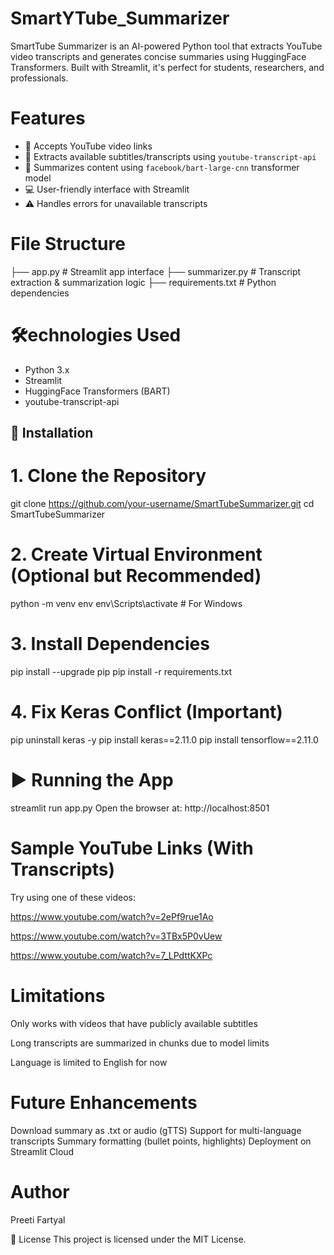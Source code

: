 # SmartYTube_Summarizer
SmartTube Summarizer is an AI-powered Python tool that extracts YouTube video transcripts and generates concise summaries using HuggingFace Transformers. Built with Streamlit, it's perfect for students, researchers, and professionals.

# Features

- 🔗 Accepts YouTube video links
- 📝 Extracts available subtitles/transcripts using `youtube-transcript-api`
- 🤖 Summarizes content using `facebook/bart-large-cnn` transformer model
- 💻 User-friendly interface with Streamlit
- ⚠️ Handles errors for unavailable transcripts

# File Structure

├── app.py # Streamlit app interface
├── summarizer.py # Transcript extraction & summarization logic
├── requirements.txt # Python dependencies

# 🛠echnologies Used

- Python 3.x
- Streamlit
- HuggingFace Transformers (BART)
- youtube-transcript-api

## 🔧 Installation

# 1. Clone the Repository
git clone https://github.com/your-username/SmartTubeSummarizer.git
cd SmartTubeSummarizer
# 2. Create Virtual Environment (Optional but Recommended)
python -m venv env
env\Scripts\activate    # For Windows
# 3. Install Dependencies
pip install --upgrade pip
pip install -r requirements.txt
# 4. Fix Keras Conflict (Important)
pip uninstall keras -y
pip install keras==2.11.0
pip install tensorflow==2.11.0
# ▶️ Running the App
streamlit run app.py
Open the browser at: http://localhost:8501

# Sample YouTube Links (With Transcripts)
Try using one of these videos:

https://www.youtube.com/watch?v=2ePf9rue1Ao

https://www.youtube.com/watch?v=3TBx5P0vUew

https://www.youtube.com/watch?v=7_LPdttKXPc

#  Limitations
Only works with videos that have publicly available subtitles

Long transcripts are summarized in chunks due to model limits

Language is limited to English for now

# Future Enhancements
Download summary as .txt or audio (gTTS)
Support for multi-language transcripts
Summary formatting (bullet points, highlights)
Deployment on Streamlit Cloud

# Author
Preeti Fartyal

📄 License
This project is licensed under the MIT License.

